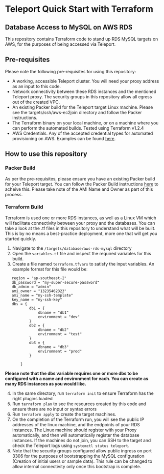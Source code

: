 # Teleport Quick Start with Terraform
## Database Access to MySQL on AWS RDS

This repository contains Terraform code to stand up RDS MySQL targets on AWS, for the purposes of being accessed via Teleport. 

## Pre-requisites
Please note the following pre-requisites for using this repository:
- A working, accessible Teleport cluster. You will need your proxy address as an input to this code. 
- Network connectivity between these RDS instances and the mentioned Teleport proxy. The security groups in this repository allow all egress out of the created VPC. 
- An existing Packer build for the Teleport target Linux machine. Please see the targets/ssh/aws-ec2join directory and follow the Packer instructions.
- The Terraform binary on your local machine, or on a machine where you can perform the automated builds. Tested using Terraform v1.2.4
- AWS Credentials. Any of the accepted credential types for automated provisioning on AWS. Examples can be found [here](https://registry.terraform.io/providers/hashicorp/aws/latest/docs).

## How to use this repository

### Packer Build
As per the pre-requisites, please ensure you have an existing Packer build for your Teleport target. You can follow the Packer Build instructions [here](https://github.com/dgkirkwood/teleport-terraform-quickstart/tree/main/targets/ssh/aws-ec2join) to acheive this. Please take note of the AMI Name and Owner as part of this process. 


### Terraform Build
Terraform is used one or more RDS instances, as well as a Linux VM which will facilitate connectivity between your proxy and the databases. You can take a look at the .tf files in this repository to understand what will be built. This is by no means a best-practice deployment, more one that will get you started quickly. 

1. Navigate to the `/targets/database/aws-rds-mysql` directory
2. Open the `variables.tf` file and inspect the required variables for this build.
3. Create a file named `terraform.tfvars` to satisfy the input variables. An example format for this file would be: 

```
   region = "ap-southeast-2"
   db_password = "my-super-secure-password"
   db_admin = "admin"
   ami_owner = "13235462323"
   ami_name = "my-ssh-template"
   key_name = "my-ssh-key"
   dbs = {
           db1 = {
               dbname = "db1"
               environment = "dev"
           }
           db2 = {
               dbname = "db2"
               environment = "test"
           }
           db3 = {
               dbname = "db3"
               environment = "prod"
           }

       }
```
**Please note that the dbs variable requires one or more dbs to be configured with a name and environment for each. You can create as many RDS instances as you would like.**

4. In the same directory, run `terraform init` to ensure Terraform has the right plugins loaded
5. Run `terraform plan` to see the resources created by this code and ensure there are no input or syntax errors
6. Run `terraform apply` to create the target machines. 
7. On the completion of the Terraform run, you will see the public IP addresses of the linux machine, and the endpoints of your RDS instances. The Linux machine should register with your Proxy automatically, and then will automatically register the database instances. If the machines do not join, you can SSH to the target and check the Teleport logs using `systemctl status teleport`. 
8. Note that the security groups configured allow public ingress on port 3306 for the purposes of bootstrapping the MySQL configuration (Creation of initial users or sample data). This rule can be changed to allow internal connectivity only once this bootstrap is complete. 